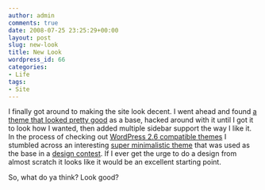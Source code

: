 ```yaml
---
author: admin
comments: true
date: 2008-07-25 23:25:29+00:00
layout: post
slug: new-look
title: New Look
wordpress_id: 66
categories:
- Life
tags:
- Site
---
```


I finally got around to making the site look decent. I went ahead and found [a theme that looked pretty good](http://cavemonkey50.com/code/clean-and-mean/) as a base, hacked around with it until I got it to look how I wanted, then added multiple sidebar support the way I like it. In the process of checking out [WordPress 2.6 compatible themes](http://codex.wordpress.org/Themes/Theme_Compatibility/2.6) I stumbled across an interesting [super minimalistic theme](http://www.plaintxt.org/themes/sandbox/) that was used as the base in a [design contest](http://sndbx.org/). If I ever get the urge to do a design from almost scratch it looks like it would be an excellent starting point.




So, what do ya think? Look good?  

